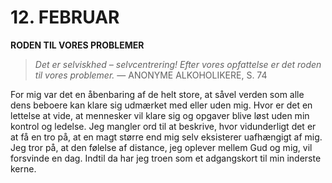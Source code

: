 # 12. FEBRUAR

**RODEN TIL VORES PROBLEMER**

> *Det er selviskhed – selvcentrering! Efter vores opfattelse er det roden til vores problemer.*
> — ANONYME ALKOHOLIKERE, S. 74

For mig var det en åbenbaring af de helt store, at såvel verden som alle dens beboere kan klare sig udmærket med eller uden mig. Hvor er det en lettelse at vide, at mennesker vil klare sig og opgaver blive løst uden min kontrol og ledelse. Jeg mangler ord til at beskrive, hvor vidunderligt det er at få en tro på, at en magt større end mig selv eksisterer uafhængigt af mig. Jeg tror på, at den følelse af distance, jeg oplever mellem Gud og mig, vil forsvinde en dag. Indtil da har jeg troen som et adgangskort til min inderste kerne.
